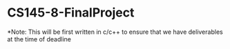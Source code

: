 # CS145-8-FinalProject

*Note: This will be first written in c/c++ to ensure that we have deliverables at the time of deadline